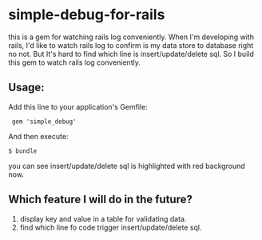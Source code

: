 # simple-debug-for-rails
this is a gem for watching rails log conveniently.
When I'm developing with rails, I'd like to watch rails log to confirm is my data store to database right no not. But It's hard to find which line is insert/update/delete sql. So I build this gem to watch rails log conveniently.

## Usage:
Add this line to your application's Gemfile:

     gem 'simple_debug'
And then execute:

    $ bundle
you can see insert/update/delete sql is highlighted with red background now.


## Which feature I will do in the future?
1. display key and value in a table for validating data.
2. find which line fo code trigger insert/update/delete sql.


